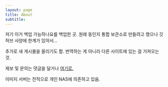 ```yaml
---
layout: page
title: About
subtitle:
---
```


저기 이거 백업 가능하나요를 백업한 곳. 원래 동인지 통합 보관소로 만들려고 했으나 깃허브 사양에 한계가 있어서...

추가로 새 게시물을 올리기도 함. 번역하는 게 아니라 다른 사이트에 있는 걸 가져오는 것.

제보 및 문의는 댓글을 달거나 <a href="https://github.com/rosenrose/rosenrose.github.io/issues">여기로.</a>

이미지 서버는 전적으로 개인 NAS에 의존하고 있음.